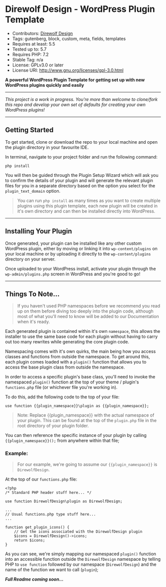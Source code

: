 # Direwolf Design - WordPress Plugin Template

- Contributors: [Direwolf Design](https://github.com/DirewolfDesign)
- Tags: gutenberg, block, custom, meta, fields, templates
- Requires at least: 5.5
- Tested up to: 5.7
- Requires PHP: 7.2
- Stable Tag: n/a
- License: GPLv3.0 or later
- License URI: http://www.gnu.org/licenses/gpl-3.0.html

**A powerful WordPress Plugin Template for getting set up with new WordPress plugins quickly and easily**

---

*This project is a work in progress. You're more than welcome to clone/fork this repo and develop your own set of defaults for creating your own WordPress plugins!*

---

## Getting Started

To get started, clone or download the repo to your local machine and open the plugin directory in your favourite IDE.

In terminal, navigate to your project folder and run the following command:

```
php install
```

You will then be guided through the Plugin Setup Wizard which will ask you to confirm the details of your plugin and will generate the relevant plugin files for you in a separate directory based on the option you select for the `plugin_text_domain` option.

> You can run `php install` as many times as you want to create multiple plugins using this plugin template, each new plugin will be created in it's own directory and can then be installed directly into WordPress.

---

## Installing Your Plugin

Once generated, your plugin can be installed like any other custom WordPress plugin, either by moving or linking it into `wp-content/plugins` on your local machine or by uploading it directly to the `wp-content/plugins` directory on your server.

Once uploaded to your WordPress install, activate your plugin through the `wp-admin/plugins.php` screen in WordPress and you're good to go!

---

## Things To Note...

> If you haven't used PHP namespaces before we recommend you read up on them before diving too deeply into the plugin code, although most of what you'll need to know will be added to our Documentation when it's ready.

Each generated plugin is contained within it's own `namespace`, this allows the installer to use the same base code for each plugin without having to carry out too many rewrites while generating the core plugin code.

Namespacing comes with it's own quirks, the main being how you access classes and functions from outside the namespace. To get around this, each plugin comes loaded with a `plugin()` function that allows you to access the base plugin class from outside the namespace.

In order to access a specific plugin's base class, you'll need to invoke the namespaced `plugin()` function at the top of your theme / plugin's `functions.php` file (or whichever file you're working in).

To do this, add the following code to the top of your file:
```
use function {{plugin_namespace}}\plugin as {{plugin_namespace}};
```
> Note: Replace {{plugin_namespace}} with the actual namespace of your plugin. This can be found at the top of the `plugin.php` file in the root directory of your plugin folder.

You can then reference the specific instance of your plugin by calling `{{plugin_namespace}}();` from anywhere within that file;

### Example:

> For our example, we're going to assume our `{{plugin_namespace}}` is `DirewolfDesign`.

At the top of our `functions.php` file:
```
<?php
/* Standard PHP header stuff here... */

use function DirewolfDesign\plugin as DirewolfDesign;

...
// Usual functions.php type stuff here...
...

function get_plugin_icons() {
    // Get the icons associated with the DirewolfDesign plugin
    $icons = DirewolfDesign()->icons;
    return $icons;
}
```

As you can see, we're simply mapping our namespaced `plugin()` function into an accessible function outside the `DirewolfDesign` namespace by telling PHP to `use function` followed by our namespace (`DirewolfDesign`) and the name of the function we want to call (`plugin`); 

***Full Readme coming soon...***
